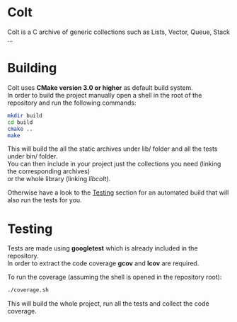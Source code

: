# Colt

Colt is a C archive of generic collections such as Lists, Vector, Queue, Stack ...

# Building

Colt uses **CMake version 3.0 or higher** as default build system.  
In order to build the project manually open a shell in the root of the repository and run the following commands:

```bash
mkdir build
cd build
cmake ..
make
```

This will build the all the static archives under lib/ folder and all the tests under bin/ folder.  
You can then include in your project just the collections you need (linking the corresponding archives)  
or the whole library (linking *libcolt*).

Otherwise have a look to the [Testing](#testing) section for an automated build that will also run the tests for you.

# Testing

Tests are made using **googletest** which is already included in the repository.  
In order to extract the code coverage **gcov** and **lcov** are required.

To run the coverage (assuming the shell is opened in the repository root):

```bash
./coverage.sh
```

This will build the whole project, run all the tests and collect the code coverage.
